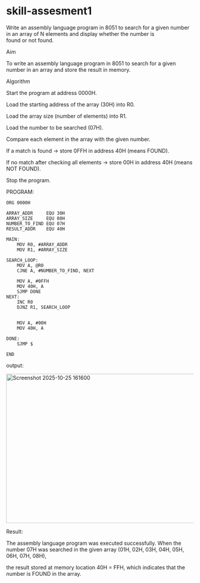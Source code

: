 # skill-assesment1

Write an assembly language program in 8051 to search for a given number in an array of N elements and display whether the number is found or not found.


Aim

To write an assembly language program in 8051 to search for a given number in an array and store the result in memory.


Algorithm

Start the program at address 0000H.

Load the starting address of the array (30H) into R0.

Load the array size (number of elements) into R1.

Load the number to be searched (07H).

Compare each element in the array with the given number.

If a match is found → store 0FFH in address 40H (means FOUND).

If no match after checking all elements → store 00H in address 40H (means NOT FOUND).

Stop the program.


PROGRAM:
```
ORG 0000H

ARRAY_ADDR     EQU 30H      
ARRAY_SIZE     EQU 08H       
NUMBER_TO_FIND EQU 07H   
RESULT_ADDR    EQU 40H     

MAIN:
    MOV R0, #ARRAY_ADDR     
    MOV R1, #ARRAY_SIZE      

SEARCH_LOOP:
    MOV A, @R0               
    CJNE A, #NUMBER_TO_FIND, NEXT  

    MOV A, #0FFH             
    MOV 40H, A            
    SJMP DONE                
NEXT:
    INC R0                  
    DJNZ R1, SEARCH_LOOP     


    MOV A, #00H              
    MOV 40H, A

DONE:
    SJMP $

END
```


output:

<img width="547" height="400" alt="Screenshot 2025-10-25 161600" src="https://github.com/user-attachments/assets/5b5dd621-54a6-4f9c-8e91-c3fbb4f39369" />




Result:

The assembly language program was executed successfully.
When the number 07H was searched in the given array
(01H, 02H, 03H, 04H, 05H, 06H, 07H, 08H),

the result stored at memory location 40H = FFH,
which indicates that the number is FOUND in the array. 
